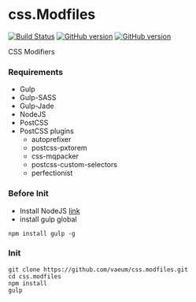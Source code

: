 # css.Modfiles

[![Build Status](https://travis-ci.org/vaeum/css.modfiles.svg?branch=master)](https://travis-ci.org/vaeum/css.modfiles)
[![GitHub version](https://badge.fury.io/gh/vaeum%2Fcss.modfiles.svg)](https://badge.fury.io/gh/vaeum%2Fcss.modfiles)
[![GitHub version](https://img.shields.io/badge/dependencies-NodeJS,NPM,Gulp-orange.svg)](https://github.com/vaeum/css.modfiles)

CSS Modifiers

### Requirements
  - Gulp
  - Gulp-SASS
  - Gulp-Jade
  - NodeJS
  - PostCSS
  - PostCSS plugins
    - autoprefixer
    - postcss-pxtorem
    - css-mqpacker
    - postcss-custom-selectors
    - perfectionist

### Before Init

- Install NodeJS [link](https://nodejs.org/)
- install gulp global

```
npm install gulp -g
```

### Init

```
git clone https://github.com/vaeum/css.modfiles.git
cd css.modfiles
npm install
gulp
```
